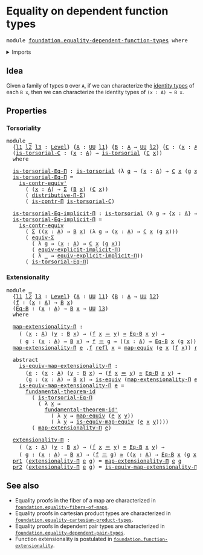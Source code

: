 # Equality on dependent function types

<pre class="Agda"><a id="49" class="Keyword">module</a> <a id="56" href="foundation.equality-dependent-function-types.html" class="Module">foundation.equality-dependent-function-types</a> <a id="101" class="Keyword">where</a>
</pre>
<details><summary>Imports</summary>

<pre class="Agda"><a id="157" class="Keyword">open</a> <a id="162" class="Keyword">import</a> <a id="169" href="foundation.dependent-pair-types.html" class="Module">foundation.dependent-pair-types</a>
<a id="201" class="Keyword">open</a> <a id="206" class="Keyword">import</a> <a id="213" href="foundation.fundamental-theorem-of-identity-types.html" class="Module">foundation.fundamental-theorem-of-identity-types</a>
<a id="262" class="Keyword">open</a> <a id="267" class="Keyword">import</a> <a id="274" href="foundation.implicit-function-types.html" class="Module">foundation.implicit-function-types</a>
<a id="309" class="Keyword">open</a> <a id="314" class="Keyword">import</a> <a id="321" href="foundation.universe-levels.html" class="Module">foundation.universe-levels</a>

<a id="349" class="Keyword">open</a> <a id="354" class="Keyword">import</a> <a id="361" href="foundation-core.contractible-types.html" class="Module">foundation-core.contractible-types</a>
<a id="396" class="Keyword">open</a> <a id="401" class="Keyword">import</a> <a id="408" href="foundation-core.equivalences.html" class="Module">foundation-core.equivalences</a>
<a id="437" class="Keyword">open</a> <a id="442" class="Keyword">import</a> <a id="449" href="foundation-core.functoriality-dependent-pair-types.html" class="Module">foundation-core.functoriality-dependent-pair-types</a>
<a id="500" class="Keyword">open</a> <a id="505" class="Keyword">import</a> <a id="512" href="foundation-core.identity-types.html" class="Module">foundation-core.identity-types</a>
<a id="543" class="Keyword">open</a> <a id="548" class="Keyword">import</a> <a id="555" href="foundation-core.torsorial-type-families.html" class="Module">foundation-core.torsorial-type-families</a>
<a id="595" class="Keyword">open</a> <a id="600" class="Keyword">import</a> <a id="607" href="foundation-core.type-theoretic-principle-of-choice.html" class="Module">foundation-core.type-theoretic-principle-of-choice</a>
</pre>
</details>

## Idea

Given a family of types `B` over `A`, if we can characterize the
[identity types](foundation-core.identity-types.md) of each `B x`, then we can
characterize the identity types of `(x : A) → B x`.

## Properties

### Torsoriality

<pre class="Agda"><a id="922" class="Keyword">module</a> <a id="929" href="foundation.equality-dependent-function-types.html#929" class="Module">_</a>
  <a id="933" class="Symbol">{</a><a id="934" href="foundation.equality-dependent-function-types.html#934" class="Bound">l1</a> <a id="937" href="foundation.equality-dependent-function-types.html#937" class="Bound">l2</a> <a id="940" href="foundation.equality-dependent-function-types.html#940" class="Bound">l3</a> <a id="943" class="Symbol">:</a> <a id="945" href="Agda.Primitive.html#742" class="Postulate">Level</a><a id="950" class="Symbol">}</a> <a id="952" class="Symbol">{</a><a id="953" href="foundation.equality-dependent-function-types.html#953" class="Bound">A</a> <a id="955" class="Symbol">:</a> <a id="957" href="Agda.Primitive.html#388" class="Primitive">UU</a> <a id="960" href="foundation.equality-dependent-function-types.html#934" class="Bound">l1</a><a id="962" class="Symbol">}</a> <a id="964" class="Symbol">{</a><a id="965" href="foundation.equality-dependent-function-types.html#965" class="Bound">B</a> <a id="967" class="Symbol">:</a> <a id="969" href="foundation.equality-dependent-function-types.html#953" class="Bound">A</a> <a id="971" class="Symbol">→</a> <a id="973" href="Agda.Primitive.html#388" class="Primitive">UU</a> <a id="976" href="foundation.equality-dependent-function-types.html#937" class="Bound">l2</a><a id="978" class="Symbol">}</a> <a id="980" class="Symbol">{</a><a id="981" href="foundation.equality-dependent-function-types.html#981" class="Bound">C</a> <a id="983" class="Symbol">:</a> <a id="985" class="Symbol">(</a><a id="986" href="foundation.equality-dependent-function-types.html#986" class="Bound">x</a> <a id="988" class="Symbol">:</a> <a id="990" href="foundation.equality-dependent-function-types.html#953" class="Bound">A</a><a id="991" class="Symbol">)</a> <a id="993" class="Symbol">→</a> <a id="995" href="foundation.equality-dependent-function-types.html#965" class="Bound">B</a> <a id="997" href="foundation.equality-dependent-function-types.html#986" class="Bound">x</a> <a id="999" class="Symbol">→</a> <a id="1001" href="Agda.Primitive.html#388" class="Primitive">UU</a> <a id="1004" href="foundation.equality-dependent-function-types.html#940" class="Bound">l3</a><a id="1006" class="Symbol">}</a>
  <a id="1010" class="Symbol">(</a><a id="1011" href="foundation.equality-dependent-function-types.html#1011" class="Bound">is-torsorial-C</a> <a id="1026" class="Symbol">:</a> <a id="1028" class="Symbol">(</a><a id="1029" href="foundation.equality-dependent-function-types.html#1029" class="Bound">x</a> <a id="1031" class="Symbol">:</a> <a id="1033" href="foundation.equality-dependent-function-types.html#953" class="Bound">A</a><a id="1034" class="Symbol">)</a> <a id="1036" class="Symbol">→</a> <a id="1038" href="foundation-core.torsorial-type-families.html#2474" class="Function">is-torsorial</a> <a id="1051" class="Symbol">(</a><a id="1052" href="foundation.equality-dependent-function-types.html#981" class="Bound">C</a> <a id="1054" href="foundation.equality-dependent-function-types.html#1029" class="Bound">x</a><a id="1055" class="Symbol">))</a>
  <a id="1060" class="Keyword">where</a>

  <a id="1069" href="foundation.equality-dependent-function-types.html#1069" class="Function">is-torsorial-Eq-Π</a> <a id="1087" class="Symbol">:</a> <a id="1089" href="foundation-core.torsorial-type-families.html#2474" class="Function">is-torsorial</a> <a id="1102" class="Symbol">(λ</a> <a id="1105" href="foundation.equality-dependent-function-types.html#1105" class="Bound">g</a> <a id="1107" class="Symbol">→</a> <a id="1109" class="Symbol">(</a><a id="1110" href="foundation.equality-dependent-function-types.html#1110" class="Bound">x</a> <a id="1112" class="Symbol">:</a> <a id="1114" href="foundation.equality-dependent-function-types.html#953" class="Bound">A</a><a id="1115" class="Symbol">)</a> <a id="1117" class="Symbol">→</a> <a id="1119" href="foundation.equality-dependent-function-types.html#981" class="Bound">C</a> <a id="1121" href="foundation.equality-dependent-function-types.html#1110" class="Bound">x</a> <a id="1123" class="Symbol">(</a><a id="1124" href="foundation.equality-dependent-function-types.html#1105" class="Bound">g</a> <a id="1126" href="foundation.equality-dependent-function-types.html#1110" class="Bound">x</a><a id="1127" class="Symbol">))</a>
  <a id="1132" href="foundation.equality-dependent-function-types.html#1069" class="Function">is-torsorial-Eq-Π</a> <a id="1150" class="Symbol">=</a>
    <a id="1156" href="foundation-core.contractible-types.html#2914" class="Function">is-contr-equiv&#39;</a>
      <a id="1178" class="Symbol">(</a> <a id="1180" class="Symbol">(</a><a id="1181" href="foundation.equality-dependent-function-types.html#1181" class="Bound">x</a> <a id="1183" class="Symbol">:</a> <a id="1185" href="foundation.equality-dependent-function-types.html#953" class="Bound">A</a><a id="1186" class="Symbol">)</a> <a id="1188" class="Symbol">→</a> <a id="1190" href="foundation.dependent-pair-types.html#583" class="Record">Σ</a> <a id="1192" class="Symbol">(</a><a id="1193" href="foundation.equality-dependent-function-types.html#965" class="Bound">B</a> <a id="1195" href="foundation.equality-dependent-function-types.html#1181" class="Bound">x</a><a id="1196" class="Symbol">)</a> <a id="1198" class="Symbol">(</a><a id="1199" href="foundation.equality-dependent-function-types.html#981" class="Bound">C</a> <a id="1201" href="foundation.equality-dependent-function-types.html#1181" class="Bound">x</a><a id="1202" class="Symbol">))</a>
      <a id="1211" class="Symbol">(</a> <a id="1213" href="foundation-core.type-theoretic-principle-of-choice.html#2895" class="Function">distributive-Π-Σ</a><a id="1229" class="Symbol">)</a>
      <a id="1237" class="Symbol">(</a> <a id="1239" href="foundation-core.contractible-types.html#7399" class="Function">is-contr-Π</a> <a id="1250" href="foundation.equality-dependent-function-types.html#1011" class="Bound">is-torsorial-C</a><a id="1264" class="Symbol">)</a>

  <a id="1269" href="foundation.equality-dependent-function-types.html#1269" class="Function">is-torsorial-Eq-implicit-Π</a> <a id="1296" class="Symbol">:</a> <a id="1298" href="foundation-core.torsorial-type-families.html#2474" class="Function">is-torsorial</a> <a id="1311" class="Symbol">(λ</a> <a id="1314" href="foundation.equality-dependent-function-types.html#1314" class="Bound">g</a> <a id="1316" class="Symbol">→</a> <a id="1318" class="Symbol">{</a><a id="1319" href="foundation.equality-dependent-function-types.html#1319" class="Bound">x</a> <a id="1321" class="Symbol">:</a> <a id="1323" href="foundation.equality-dependent-function-types.html#953" class="Bound">A</a><a id="1324" class="Symbol">}</a> <a id="1326" class="Symbol">→</a> <a id="1328" href="foundation.equality-dependent-function-types.html#981" class="Bound">C</a> <a id="1330" href="foundation.equality-dependent-function-types.html#1319" class="Bound">x</a> <a id="1332" class="Symbol">(</a><a id="1333" href="foundation.equality-dependent-function-types.html#1314" class="Bound">g</a> <a id="1335" class="Symbol">{</a><a id="1336" href="foundation.equality-dependent-function-types.html#1319" class="Bound">x</a><a id="1337" class="Symbol">}))</a>
  <a id="1343" href="foundation.equality-dependent-function-types.html#1269" class="Function">is-torsorial-Eq-implicit-Π</a> <a id="1370" class="Symbol">=</a>
    <a id="1376" href="foundation-core.contractible-types.html#2405" class="Function">is-contr-equiv</a>
      <a id="1397" class="Symbol">(</a> <a id="1399" href="foundation.dependent-pair-types.html#583" class="Record">Σ</a> <a id="1401" class="Symbol">((</a><a id="1403" href="foundation.equality-dependent-function-types.html#1403" class="Bound">x</a> <a id="1405" class="Symbol">:</a> <a id="1407" href="foundation.equality-dependent-function-types.html#953" class="Bound">A</a><a id="1408" class="Symbol">)</a> <a id="1410" class="Symbol">→</a> <a id="1412" href="foundation.equality-dependent-function-types.html#965" class="Bound">B</a> <a id="1414" href="foundation.equality-dependent-function-types.html#1403" class="Bound">x</a><a id="1415" class="Symbol">)</a> <a id="1417" class="Symbol">(λ</a> <a id="1420" href="foundation.equality-dependent-function-types.html#1420" class="Bound">g</a> <a id="1422" class="Symbol">→</a> <a id="1424" class="Symbol">(</a><a id="1425" href="foundation.equality-dependent-function-types.html#1425" class="Bound">x</a> <a id="1427" class="Symbol">:</a> <a id="1429" href="foundation.equality-dependent-function-types.html#953" class="Bound">A</a><a id="1430" class="Symbol">)</a> <a id="1432" class="Symbol">→</a> <a id="1434" href="foundation.equality-dependent-function-types.html#981" class="Bound">C</a> <a id="1436" href="foundation.equality-dependent-function-types.html#1425" class="Bound">x</a> <a id="1438" class="Symbol">(</a><a id="1439" href="foundation.equality-dependent-function-types.html#1420" class="Bound">g</a> <a id="1441" href="foundation.equality-dependent-function-types.html#1425" class="Bound">x</a><a id="1442" class="Symbol">)))</a>
      <a id="1452" class="Symbol">(</a> <a id="1454" href="foundation-core.functoriality-dependent-pair-types.html#11497" class="Function">equiv-Σ</a>
        <a id="1470" class="Symbol">(</a> <a id="1472" class="Symbol">λ</a> <a id="1474" href="foundation.equality-dependent-function-types.html#1474" class="Bound">g</a> <a id="1476" class="Symbol">→</a> <a id="1478" class="Symbol">(</a><a id="1479" href="foundation.equality-dependent-function-types.html#1479" class="Bound">x</a> <a id="1481" class="Symbol">:</a> <a id="1483" href="foundation.equality-dependent-function-types.html#953" class="Bound">A</a><a id="1484" class="Symbol">)</a> <a id="1486" class="Symbol">→</a> <a id="1488" href="foundation.equality-dependent-function-types.html#981" class="Bound">C</a> <a id="1490" href="foundation.equality-dependent-function-types.html#1479" class="Bound">x</a> <a id="1492" class="Symbol">(</a><a id="1493" href="foundation.equality-dependent-function-types.html#1474" class="Bound">g</a> <a id="1495" href="foundation.equality-dependent-function-types.html#1479" class="Bound">x</a><a id="1496" class="Symbol">))</a>
        <a id="1507" class="Symbol">(</a> <a id="1509" href="foundation.implicit-function-types.html#1526" class="Function">equiv-explicit-implicit-Π</a><a id="1534" class="Symbol">)</a>
        <a id="1544" class="Symbol">(</a> <a id="1546" class="Symbol">λ</a> <a id="1548" href="foundation.equality-dependent-function-types.html#1548" class="Bound">_</a> <a id="1550" class="Symbol">→</a> <a id="1552" href="foundation.implicit-function-types.html#1526" class="Function">equiv-explicit-implicit-Π</a><a id="1577" class="Symbol">))</a>
      <a id="1586" class="Symbol">(</a> <a id="1588" href="foundation.equality-dependent-function-types.html#1069" class="Function">is-torsorial-Eq-Π</a><a id="1605" class="Symbol">)</a>
</pre>
### Extensionality

<pre class="Agda"><a id="1640" class="Keyword">module</a> <a id="1647" href="foundation.equality-dependent-function-types.html#1647" class="Module">_</a>
  <a id="1651" class="Symbol">{</a><a id="1652" href="foundation.equality-dependent-function-types.html#1652" class="Bound">l1</a> <a id="1655" href="foundation.equality-dependent-function-types.html#1655" class="Bound">l2</a> <a id="1658" href="foundation.equality-dependent-function-types.html#1658" class="Bound">l3</a> <a id="1661" class="Symbol">:</a> <a id="1663" href="Agda.Primitive.html#742" class="Postulate">Level</a><a id="1668" class="Symbol">}</a> <a id="1670" class="Symbol">{</a><a id="1671" href="foundation.equality-dependent-function-types.html#1671" class="Bound">A</a> <a id="1673" class="Symbol">:</a> <a id="1675" href="Agda.Primitive.html#388" class="Primitive">UU</a> <a id="1678" href="foundation.equality-dependent-function-types.html#1652" class="Bound">l1</a><a id="1680" class="Symbol">}</a> <a id="1682" class="Symbol">{</a><a id="1683" href="foundation.equality-dependent-function-types.html#1683" class="Bound">B</a> <a id="1685" class="Symbol">:</a> <a id="1687" href="foundation.equality-dependent-function-types.html#1671" class="Bound">A</a> <a id="1689" class="Symbol">→</a> <a id="1691" href="Agda.Primitive.html#388" class="Primitive">UU</a> <a id="1694" href="foundation.equality-dependent-function-types.html#1655" class="Bound">l2</a><a id="1696" class="Symbol">}</a>
  <a id="1700" class="Symbol">(</a><a id="1701" href="foundation.equality-dependent-function-types.html#1701" class="Bound">f</a> <a id="1703" class="Symbol">:</a> <a id="1705" class="Symbol">(</a><a id="1706" href="foundation.equality-dependent-function-types.html#1706" class="Bound">x</a> <a id="1708" class="Symbol">:</a> <a id="1710" href="foundation.equality-dependent-function-types.html#1671" class="Bound">A</a><a id="1711" class="Symbol">)</a> <a id="1713" class="Symbol">→</a> <a id="1715" href="foundation.equality-dependent-function-types.html#1683" class="Bound">B</a> <a id="1717" href="foundation.equality-dependent-function-types.html#1706" class="Bound">x</a><a id="1718" class="Symbol">)</a>
  <a id="1722" class="Symbol">(</a><a id="1723" href="foundation.equality-dependent-function-types.html#1723" class="Bound">Eq-B</a> <a id="1728" class="Symbol">:</a> <a id="1730" class="Symbol">(</a><a id="1731" href="foundation.equality-dependent-function-types.html#1731" class="Bound">x</a> <a id="1733" class="Symbol">:</a> <a id="1735" href="foundation.equality-dependent-function-types.html#1671" class="Bound">A</a><a id="1736" class="Symbol">)</a> <a id="1738" class="Symbol">→</a> <a id="1740" href="foundation.equality-dependent-function-types.html#1683" class="Bound">B</a> <a id="1742" href="foundation.equality-dependent-function-types.html#1731" class="Bound">x</a> <a id="1744" class="Symbol">→</a> <a id="1746" href="Agda.Primitive.html#388" class="Primitive">UU</a> <a id="1749" href="foundation.equality-dependent-function-types.html#1658" class="Bound">l3</a><a id="1751" class="Symbol">)</a>
  <a id="1755" class="Keyword">where</a>

  <a id="1764" href="foundation.equality-dependent-function-types.html#1764" class="Function">map-extensionality-Π</a> <a id="1785" class="Symbol">:</a>
    <a id="1791" class="Symbol">(</a> <a id="1793" class="Symbol">(</a><a id="1794" href="foundation.equality-dependent-function-types.html#1794" class="Bound">x</a> <a id="1796" class="Symbol">:</a> <a id="1798" href="foundation.equality-dependent-function-types.html#1671" class="Bound">A</a><a id="1799" class="Symbol">)</a> <a id="1801" class="Symbol">(</a><a id="1802" href="foundation.equality-dependent-function-types.html#1802" class="Bound">y</a> <a id="1804" class="Symbol">:</a> <a id="1806" href="foundation.equality-dependent-function-types.html#1683" class="Bound">B</a> <a id="1808" href="foundation.equality-dependent-function-types.html#1794" class="Bound">x</a><a id="1809" class="Symbol">)</a> <a id="1811" class="Symbol">→</a> <a id="1813" class="Symbol">(</a><a id="1814" href="foundation.equality-dependent-function-types.html#1701" class="Bound">f</a> <a id="1816" href="foundation.equality-dependent-function-types.html#1794" class="Bound">x</a> <a id="1818" href="foundation-core.identity-types.html#2713" class="Function Operator">＝</a> <a id="1820" href="foundation.equality-dependent-function-types.html#1802" class="Bound">y</a><a id="1821" class="Symbol">)</a> <a id="1823" href="foundation-core.equivalences.html#2554" class="Function Operator">≃</a> <a id="1825" href="foundation.equality-dependent-function-types.html#1723" class="Bound">Eq-B</a> <a id="1830" href="foundation.equality-dependent-function-types.html#1794" class="Bound">x</a> <a id="1832" href="foundation.equality-dependent-function-types.html#1802" class="Bound">y</a><a id="1833" class="Symbol">)</a> <a id="1835" class="Symbol">→</a>
    <a id="1841" class="Symbol">(</a> <a id="1843" href="foundation.equality-dependent-function-types.html#1843" class="Bound">g</a> <a id="1845" class="Symbol">:</a> <a id="1847" class="Symbol">(</a><a id="1848" href="foundation.equality-dependent-function-types.html#1848" class="Bound">x</a> <a id="1850" class="Symbol">:</a> <a id="1852" href="foundation.equality-dependent-function-types.html#1671" class="Bound">A</a><a id="1853" class="Symbol">)</a> <a id="1855" class="Symbol">→</a> <a id="1857" href="foundation.equality-dependent-function-types.html#1683" class="Bound">B</a> <a id="1859" href="foundation.equality-dependent-function-types.html#1848" class="Bound">x</a><a id="1860" class="Symbol">)</a> <a id="1862" class="Symbol">→</a> <a id="1864" href="foundation.equality-dependent-function-types.html#1701" class="Bound">f</a> <a id="1866" href="foundation-core.identity-types.html#2713" class="Function Operator">＝</a> <a id="1868" href="foundation.equality-dependent-function-types.html#1843" class="Bound">g</a> <a id="1870" class="Symbol">→</a> <a id="1872" class="Symbol">((</a><a id="1874" href="foundation.equality-dependent-function-types.html#1874" class="Bound">x</a> <a id="1876" class="Symbol">:</a> <a id="1878" href="foundation.equality-dependent-function-types.html#1671" class="Bound">A</a><a id="1879" class="Symbol">)</a> <a id="1881" class="Symbol">→</a> <a id="1883" href="foundation.equality-dependent-function-types.html#1723" class="Bound">Eq-B</a> <a id="1888" href="foundation.equality-dependent-function-types.html#1874" class="Bound">x</a> <a id="1890" class="Symbol">(</a><a id="1891" href="foundation.equality-dependent-function-types.html#1843" class="Bound">g</a> <a id="1893" href="foundation.equality-dependent-function-types.html#1874" class="Bound">x</a><a id="1894" class="Symbol">))</a>
  <a id="1899" href="foundation.equality-dependent-function-types.html#1764" class="Function">map-extensionality-Π</a> <a id="1920" href="foundation.equality-dependent-function-types.html#1920" class="Bound">e</a> <a id="1922" class="DottedPattern Symbol">.</a><a id="1923" href="foundation.equality-dependent-function-types.html#1701" class="DottedPattern Bound">f</a> <a id="1925" href="foundation-core.identity-types.html#2682" class="InductiveConstructor">refl</a> <a id="1930" href="foundation.equality-dependent-function-types.html#1930" class="Bound">x</a> <a id="1932" class="Symbol">=</a> <a id="1934" href="foundation-core.equivalences.html#2754" class="Function">map-equiv</a> <a id="1944" class="Symbol">(</a><a id="1945" href="foundation.equality-dependent-function-types.html#1920" class="Bound">e</a> <a id="1947" href="foundation.equality-dependent-function-types.html#1930" class="Bound">x</a> <a id="1949" class="Symbol">(</a><a id="1950" href="foundation.equality-dependent-function-types.html#1701" class="Bound">f</a> <a id="1952" href="foundation.equality-dependent-function-types.html#1930" class="Bound">x</a><a id="1953" class="Symbol">))</a> <a id="1956" href="foundation-core.identity-types.html#2682" class="InductiveConstructor">refl</a>

  <a id="1964" class="Keyword">abstract</a>
    <a id="1977" href="foundation.equality-dependent-function-types.html#1977" class="Function">is-equiv-map-extensionality-Π</a> <a id="2007" class="Symbol">:</a>
      <a id="2015" class="Symbol">(</a><a id="2016" href="foundation.equality-dependent-function-types.html#2016" class="Bound">e</a> <a id="2018" class="Symbol">:</a> <a id="2020" class="Symbol">(</a><a id="2021" href="foundation.equality-dependent-function-types.html#2021" class="Bound">x</a> <a id="2023" class="Symbol">:</a> <a id="2025" href="foundation.equality-dependent-function-types.html#1671" class="Bound">A</a><a id="2026" class="Symbol">)</a> <a id="2028" class="Symbol">(</a><a id="2029" href="foundation.equality-dependent-function-types.html#2029" class="Bound">y</a> <a id="2031" class="Symbol">:</a> <a id="2033" href="foundation.equality-dependent-function-types.html#1683" class="Bound">B</a> <a id="2035" href="foundation.equality-dependent-function-types.html#2021" class="Bound">x</a><a id="2036" class="Symbol">)</a> <a id="2038" class="Symbol">→</a> <a id="2040" class="Symbol">(</a><a id="2041" href="foundation.equality-dependent-function-types.html#1701" class="Bound">f</a> <a id="2043" href="foundation.equality-dependent-function-types.html#2021" class="Bound">x</a> <a id="2045" href="foundation-core.identity-types.html#2713" class="Function Operator">＝</a> <a id="2047" href="foundation.equality-dependent-function-types.html#2029" class="Bound">y</a><a id="2048" class="Symbol">)</a> <a id="2050" href="foundation-core.equivalences.html#2554" class="Function Operator">≃</a> <a id="2052" href="foundation.equality-dependent-function-types.html#1723" class="Bound">Eq-B</a> <a id="2057" href="foundation.equality-dependent-function-types.html#2021" class="Bound">x</a> <a id="2059" href="foundation.equality-dependent-function-types.html#2029" class="Bound">y</a><a id="2060" class="Symbol">)</a> <a id="2062" class="Symbol">→</a>
      <a id="2070" class="Symbol">(</a><a id="2071" href="foundation.equality-dependent-function-types.html#2071" class="Bound">g</a> <a id="2073" class="Symbol">:</a> <a id="2075" class="Symbol">(</a><a id="2076" href="foundation.equality-dependent-function-types.html#2076" class="Bound">x</a> <a id="2078" class="Symbol">:</a> <a id="2080" href="foundation.equality-dependent-function-types.html#1671" class="Bound">A</a><a id="2081" class="Symbol">)</a> <a id="2083" class="Symbol">→</a> <a id="2085" href="foundation.equality-dependent-function-types.html#1683" class="Bound">B</a> <a id="2087" href="foundation.equality-dependent-function-types.html#2076" class="Bound">x</a><a id="2088" class="Symbol">)</a> <a id="2090" class="Symbol">→</a> <a id="2092" href="foundation-core.equivalences.html#1532" class="Function">is-equiv</a> <a id="2101" class="Symbol">(</a><a id="2102" href="foundation.equality-dependent-function-types.html#1764" class="Function">map-extensionality-Π</a> <a id="2123" href="foundation.equality-dependent-function-types.html#2016" class="Bound">e</a> <a id="2125" href="foundation.equality-dependent-function-types.html#2071" class="Bound">g</a><a id="2126" class="Symbol">)</a>
    <a id="2132" href="foundation.equality-dependent-function-types.html#1977" class="Function">is-equiv-map-extensionality-Π</a> <a id="2162" href="foundation.equality-dependent-function-types.html#2162" class="Bound">e</a> <a id="2164" class="Symbol">=</a>
      <a id="2172" href="foundation.fundamental-theorem-of-identity-types.html#2039" class="Function">fundamental-theorem-id</a>
        <a id="2203" class="Symbol">(</a> <a id="2205" href="foundation.equality-dependent-function-types.html#1069" class="Function">is-torsorial-Eq-Π</a>
          <a id="2233" class="Symbol">(</a> <a id="2235" class="Symbol">λ</a> <a id="2237" href="foundation.equality-dependent-function-types.html#2237" class="Bound">x</a> <a id="2239" class="Symbol">→</a>
            <a id="2253" href="foundation.fundamental-theorem-of-identity-types.html#2304" class="Function">fundamental-theorem-id&#39;</a>
              <a id="2291" class="Symbol">(</a> <a id="2293" class="Symbol">λ</a> <a id="2295" href="foundation.equality-dependent-function-types.html#2295" class="Bound">y</a> <a id="2297" class="Symbol">→</a> <a id="2299" href="foundation-core.equivalences.html#2754" class="Function">map-equiv</a> <a id="2309" class="Symbol">(</a><a id="2310" href="foundation.equality-dependent-function-types.html#2162" class="Bound">e</a> <a id="2312" href="foundation.equality-dependent-function-types.html#2237" class="Bound">x</a> <a id="2314" href="foundation.equality-dependent-function-types.html#2295" class="Bound">y</a><a id="2315" class="Symbol">))</a>
              <a id="2332" class="Symbol">(</a> <a id="2334" class="Symbol">λ</a> <a id="2336" href="foundation.equality-dependent-function-types.html#2336" class="Bound">y</a> <a id="2338" class="Symbol">→</a> <a id="2340" href="foundation-core.equivalences.html#2795" class="Function">is-equiv-map-equiv</a> <a id="2359" class="Symbol">(</a><a id="2360" href="foundation.equality-dependent-function-types.html#2162" class="Bound">e</a> <a id="2362" href="foundation.equality-dependent-function-types.html#2237" class="Bound">x</a> <a id="2364" href="foundation.equality-dependent-function-types.html#2336" class="Bound">y</a><a id="2365" class="Symbol">))))</a>
        <a id="2378" class="Symbol">(</a> <a id="2380" href="foundation.equality-dependent-function-types.html#1764" class="Function">map-extensionality-Π</a> <a id="2401" href="foundation.equality-dependent-function-types.html#2162" class="Bound">e</a><a id="2402" class="Symbol">)</a>

  <a id="2407" href="foundation.equality-dependent-function-types.html#2407" class="Function">extensionality-Π</a> <a id="2424" class="Symbol">:</a>
    <a id="2430" class="Symbol">(</a> <a id="2432" class="Symbol">(</a><a id="2433" href="foundation.equality-dependent-function-types.html#2433" class="Bound">x</a> <a id="2435" class="Symbol">:</a> <a id="2437" href="foundation.equality-dependent-function-types.html#1671" class="Bound">A</a><a id="2438" class="Symbol">)</a> <a id="2440" class="Symbol">(</a><a id="2441" href="foundation.equality-dependent-function-types.html#2441" class="Bound">y</a> <a id="2443" class="Symbol">:</a> <a id="2445" href="foundation.equality-dependent-function-types.html#1683" class="Bound">B</a> <a id="2447" href="foundation.equality-dependent-function-types.html#2433" class="Bound">x</a><a id="2448" class="Symbol">)</a> <a id="2450" class="Symbol">→</a> <a id="2452" class="Symbol">(</a><a id="2453" href="foundation.equality-dependent-function-types.html#1701" class="Bound">f</a> <a id="2455" href="foundation.equality-dependent-function-types.html#2433" class="Bound">x</a> <a id="2457" href="foundation-core.identity-types.html#2713" class="Function Operator">＝</a> <a id="2459" href="foundation.equality-dependent-function-types.html#2441" class="Bound">y</a><a id="2460" class="Symbol">)</a> <a id="2462" href="foundation-core.equivalences.html#2554" class="Function Operator">≃</a> <a id="2464" href="foundation.equality-dependent-function-types.html#1723" class="Bound">Eq-B</a> <a id="2469" href="foundation.equality-dependent-function-types.html#2433" class="Bound">x</a> <a id="2471" href="foundation.equality-dependent-function-types.html#2441" class="Bound">y</a><a id="2472" class="Symbol">)</a> <a id="2474" class="Symbol">→</a>
    <a id="2480" class="Symbol">(</a> <a id="2482" href="foundation.equality-dependent-function-types.html#2482" class="Bound">g</a> <a id="2484" class="Symbol">:</a> <a id="2486" class="Symbol">(</a><a id="2487" href="foundation.equality-dependent-function-types.html#2487" class="Bound">x</a> <a id="2489" class="Symbol">:</a> <a id="2491" href="foundation.equality-dependent-function-types.html#1671" class="Bound">A</a><a id="2492" class="Symbol">)</a> <a id="2494" class="Symbol">→</a> <a id="2496" href="foundation.equality-dependent-function-types.html#1683" class="Bound">B</a> <a id="2498" href="foundation.equality-dependent-function-types.html#2487" class="Bound">x</a><a id="2499" class="Symbol">)</a> <a id="2501" class="Symbol">→</a> <a id="2503" class="Symbol">(</a><a id="2504" href="foundation.equality-dependent-function-types.html#1701" class="Bound">f</a> <a id="2506" href="foundation-core.identity-types.html#2713" class="Function Operator">＝</a> <a id="2508" href="foundation.equality-dependent-function-types.html#2482" class="Bound">g</a><a id="2509" class="Symbol">)</a> <a id="2511" href="foundation-core.equivalences.html#2554" class="Function Operator">≃</a> <a id="2513" class="Symbol">((</a><a id="2515" href="foundation.equality-dependent-function-types.html#2515" class="Bound">x</a> <a id="2517" class="Symbol">:</a> <a id="2519" href="foundation.equality-dependent-function-types.html#1671" class="Bound">A</a><a id="2520" class="Symbol">)</a> <a id="2522" class="Symbol">→</a> <a id="2524" href="foundation.equality-dependent-function-types.html#1723" class="Bound">Eq-B</a> <a id="2529" href="foundation.equality-dependent-function-types.html#2515" class="Bound">x</a> <a id="2531" class="Symbol">(</a><a id="2532" href="foundation.equality-dependent-function-types.html#2482" class="Bound">g</a> <a id="2534" href="foundation.equality-dependent-function-types.html#2515" class="Bound">x</a><a id="2535" class="Symbol">))</a>
  <a id="2540" href="foundation.dependent-pair-types.html#681" class="Field">pr1</a> <a id="2544" class="Symbol">(</a><a id="2545" href="foundation.equality-dependent-function-types.html#2407" class="Function">extensionality-Π</a> <a id="2562" href="foundation.equality-dependent-function-types.html#2562" class="Bound">e</a> <a id="2564" href="foundation.equality-dependent-function-types.html#2564" class="Bound">g</a><a id="2565" class="Symbol">)</a> <a id="2567" class="Symbol">=</a> <a id="2569" href="foundation.equality-dependent-function-types.html#1764" class="Function">map-extensionality-Π</a> <a id="2590" href="foundation.equality-dependent-function-types.html#2562" class="Bound">e</a> <a id="2592" href="foundation.equality-dependent-function-types.html#2564" class="Bound">g</a>
  <a id="2596" href="foundation.dependent-pair-types.html#693" class="Field">pr2</a> <a id="2600" class="Symbol">(</a><a id="2601" href="foundation.equality-dependent-function-types.html#2407" class="Function">extensionality-Π</a> <a id="2618" href="foundation.equality-dependent-function-types.html#2618" class="Bound">e</a> <a id="2620" href="foundation.equality-dependent-function-types.html#2620" class="Bound">g</a><a id="2621" class="Symbol">)</a> <a id="2623" class="Symbol">=</a> <a id="2625" href="foundation.equality-dependent-function-types.html#1977" class="Function">is-equiv-map-extensionality-Π</a> <a id="2655" href="foundation.equality-dependent-function-types.html#2618" class="Bound">e</a> <a id="2657" href="foundation.equality-dependent-function-types.html#2620" class="Bound">g</a>
</pre>
## See also

- Equality proofs in the fiber of a map are characterized in
  [`foundation.equality-fibers-of-maps`](foundation.equality-fibers-of-maps.md).
- Equality proofs in cartesian product types are characterized in
  [`foundation.equality-cartesian-product-types`](foundation.equality-cartesian-product-types.md).
- Equality proofs in dependent pair types are characterized in
  [`foundation.equality-dependent-pair-types`](foundation.equality-dependent-pair-types.md).
- Function extensionality is postulated in
  [`foundation.function-extensionality`](foundation.function-extensionality.md).
